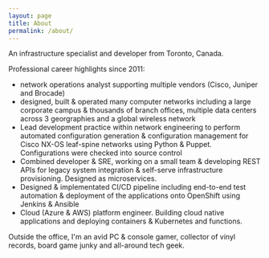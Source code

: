 ```yaml
---
layout: page
title: About
permalink: /about/
---
```


An infrastructure specialist and developer from Toronto, Canada.

Professional career highlights since 2011: 
* network operations analyst supporting multiple vendors (Cisco, Juniper and Brocade)
* designed, built & operated many computer networks including a large corporate campus & thousands of branch offices, multiple data centers across 3 georgraphies and a global wireless network
* Lead development practice within network engineering to perform automated configuration generation & configuration management for Cisco NX-OS leaf-spine networks using Python & Puppet. Configurations were checked into source control 
* Combined developer & SRE, working on a small team & developing REST APIs for legacy system integration & self-serve infrastructure provisioning. Designed as microservices. 
* Designed & implementated CI/CD pipeline including end-to-end test automation & deployment of the applications onto OpenShift using Jenkins & Ansible
* Cloud (Azure & AWS) platform engineer. Building cloud native applications and deploying containers & Kubernetes and functions.

Outside the office, I'm an avid PC & console gamer, collector of vinyl records, board game junky and all-around tech geek.
